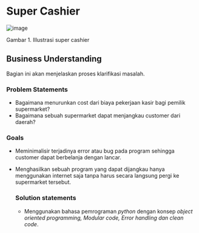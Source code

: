 # Super Cashier

![image](https://user-images.githubusercontent.com/88027268/213964997-b79e6193-dfeb-4eb8-9a81-d33a35810d89.png)

Gambar 1. Illustrasi super cashier

## Business Understanding

Bagian ini akan menjelaskan proses klarifikasi masalah.

### Problem Statements

- Bagaimana menurunkan cost dari biaya pekerjaan kasir bagi pemilik supermarket?
- Bagaimana sebuah supermarket dapat menjangkau customer dari daerah?

### Goals

- Meminimalisir terjadinya error atau bug pada program sehingga customer dapat berbelanja dengan lancar.
- Menghasilkan sebuah program yang dapat dijangkau hanya menggunakan internet saja tanpa harus secara langsung pergi ke supermarket tersebut.

    ### Solution statements
    - Menggunakan bahasa pemrograman *python* dengan konsep *object oriented programming, Modular code, Error handling dan clean code*.

